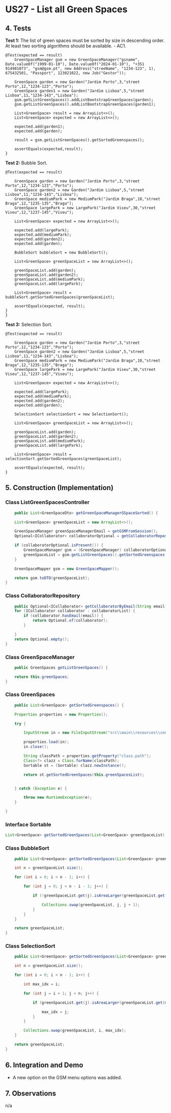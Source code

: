 # US27 - List all Green Spaces

## 4. Tests

**Test 1:** The list of green spaces must be sorted by size in descending order. At least two sorting algorithms should be available. - AC1.

	@Test(expected == result)
        GreenSpaceManager gsm = new GreenSpaceManager("gsname", Date.valueOf("1999-01-10"), Date.valueOf("2024-01-10"), "+351 914981073", "gsm@gsm.pt", new Address("streeName", "1234-123", 1), 675432501, "Passport", 123021022, new Job("Gestor"));

        GreenSpace garden = new Garden("Jardim Porto",3,"street Porto",12,"1234-123","Porto");
        GreenSpace garden1 = new Garden("Jardim Lisboa",5,"street Lisboa",11,"1234-143","Lisboa");
        gsm.getListGreenSpaces().addListBootstrapGreenSpaces(garden);
        gsm.getListGreenSpaces().addListBootstrapGreenSpaces(garden1);

        List<GreenSpace> result = new ArrayList<>();
        List<GreenSpace> expected = new ArrayList<>();

        expected.add(garden1);
        expected.add(garden);

        result = gsm.getListGreenSpaces().getSortedGreenspaces();

        assertEquals(expected,result);
	}

**Test 2:** Bubble Sort.

	@Test(expected == result)

        GreenSpace garden = new Garden("Jardim Porto",3,"street Porto",12,"1234-123","Porto");
        GreenSpace garden2 = new Garden("Jardim Lisboa",5,"street Lisboa",11,"1234-143","Lisboa");
        GreenSpace mediumPark = new MediumPark("Jardim Braga",10,"street Braga",12,"1235-135","Braga");
        GreenSpace largePark = new LargePark("Jardim Viseu",30,"street Viseu",12,"1237-145","Viseu");

        List<GreenSpace> expected = new ArrayList<>();

        expected.add(largePark);
        expected.add(mediumPark);
        expected.add(garden2);
        expected.add(garden);

        BubbleSort bubbleSort = new BubbleSort();

        List<GreenSpace> greenSpaceList = new ArrayList<>();

        greenSpaceList.add(garden);
        greenSpaceList.add(garden2);
        greenSpaceList.add(mediumPark);
        greenSpaceList.add(largePark);

        List<GreenSpace> result = bubbleSort.getSortedGreenSpaces(greenSpaceList);

        assertEquals(expected, result);
    }
	}

**Test 3:** Selection Sort.

	@Test(expected == result)

        GreenSpace garden = new Garden("Jardim Porto",3,"street Porto",12,"1234-123","Porto");
        GreenSpace garden2 = new Garden("Jardim Lisboa",5,"street Lisboa",11,"1234-143","Lisboa");
        GreenSpace mediumPark = new MediumPark("Jardim Braga",10,"street Braga",12,"1235-135","Braga");
        GreenSpace largePark = new LargePark("Jardim Viseu",30,"street Viseu",12,"1237-145","Viseu");

        List<GreenSpace> expected = new ArrayList<>();

        expected.add(largePark);
        expected.add(mediumPark);
        expected.add(garden2);
        expected.add(garden);

        SelectionSort selectionSort = new SelectionSort();

        List<GreenSpace> greenSpaceList = new ArrayList<>();

        greenSpaceList.add(garden);
        greenSpaceList.add(garden2);
        greenSpaceList.add(mediumPark);
        greenSpaceList.add(largePark);

        List<GreenSpace> result = selectionSort.getSortedGreenSpaces(greenSpaceList);

        assertEquals(expected, result);
	}

## 5. Construction (Implementation)

### Class ListGreenSpacesController

```java
    public List<GreenSpaceDto> getGreenSpaceManagerGSpaceSorted() {

    List<GreenSpace> greenSpaceList = new ArrayList<>();

    GreenSpaceManager greenSpaceManagerEmail = getGSMFromSession();
    Optional<ICollaborator> collaboratorOptional = getCollaboratorRepository().getCollaboratorByEmail(greenSpaceManagerEmail.getEmail());

    if (collaboratorOptional.isPresent()) {
        GreenSpaceManager gsm = (GreenSpaceManager) collaboratorOptional.get();
        greenSpaceList = gsm.getListGreenSpaces().getSortedGreenspaces();
    }

    GreenSpaceMapper gsm = new GreenSpaceMapper();

    return gsm.toDTO(greenSpaceList);
}
```

### Class CollaboratorRepository

```java
    public Optional<ICollaborator> getCollaboratorByEmail(String email) {
    for (ICollaborator collaborator : collaboratorList) {
        if (collaborator.hasEmail(email)) {
            return Optional.of(collaborator);
        }

    }
    return Optional.empty();
}
```
### Class GreenSpaceManager

```java
    public GreenSpaces getListGreenSpaces() {

    return this.greenSpaces;
}
```

### Class GreenSpaces

```java
    public List<GreenSpace> getSortedGreenspaces() {

    Properties properties = new Properties();

    try {

        InputStream in = new FileInputStream("src\\main\\resources\\config.properties");

        properties.load(in);
        in.close();

        String classPath = properties.getProperty("class.path");
        Class<?> clazz = Class.forName(classPath);
        Sortable st = (Sortable) clazz.newInstance();

        return st.getSortedGreenSpaces(this.greenSpacesList);


    } catch (Exception e) {

        throw new RuntimeException(e);
    }

}
```

### Interface Sortable

```java
List<GreenSpace> getSortedGreenSpaces(List<GreenSpace> greenSpaceList);
```

### Class BubbleSort

```java
    public List<GreenSpace> getSortedGreenSpaces(List<GreenSpace> greenSpaceList) {

    int n = greenSpaceList.size();

    for (int i = 0; i < n - 1; i++) {

        for (int j = 0; j < n - i - 1; j++) {

            if (!greenSpaceList.get(j).isAreaLarger(greenSpaceList.get(j + 1).getArea())) {

                Collections.swap(greenSpaceList, j, j + 1);
            }
        }
    }

    return greenSpaceList;
}
```

### Class SelectionSort

```java
    public List<GreenSpace> getSortedGreenSpaces(List<GreenSpace> greenSpaceList) {

    int n = greenSpaceList.size();

    for (int i = 0; i < n - 1; i++) {

        int max_idx = i;

        for (int j = i + 1; j < n; j++) {

            if (greenSpaceList.get(j).isAreaLarger(greenSpaceList.get(max_idx).getArea())) {

                max_idx = j;
            }
        }

        Collections.swap(greenSpaceList, i, max_idx);
    }

    return greenSpaceList;
}
```


## 6. Integration and Demo

* A new option on the GSM menu options was added.

## 7. Observations

n/a